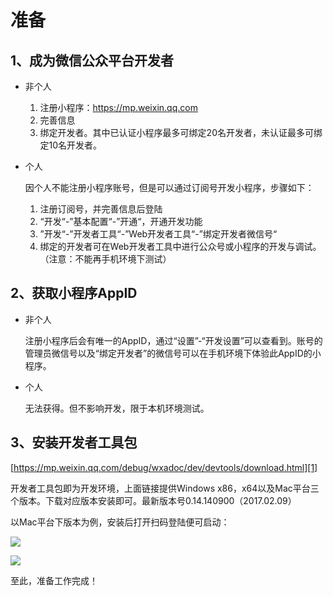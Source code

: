 # 准备

## 1、成为微信公众平台开发者

- 非个人

	1. 注册小程序：https://mp.weixin.qq.com
	2. 完善信息
	3. 绑定开发者。其中已认证小程序最多可绑定20名开发者，未认证最多可绑定10名开发者。

- 个人

	因个人不能注册小程序账号，但是可以通过订阅号开发小程序，步骤如下：
	1. 注册订阅号，并完善信息后登陆
	2. “开发“-”基本配置“-”开通“，开通开发功能
	3. ”开发“-”开发者工具“-”Web开发者工具“-”绑定开发者微信号“
	4. 绑定的开发者可在Web开发者工具中进行公众号或小程序的开发与调试。（注意：不能再手机环境下测试）

## 2、获取小程序AppID

- 非个人

	注册小程序后会有唯一的AppID，通过“设置”-“开发设置”可以查看到。账号的管理员微信号以及“绑定开发者”的微信号可以在手机环境下体验此AppID的小程序。

- 个人

	无法获得。但不影响开发，限于本机环境测试。

## 3、安装开发者工具包

[https://mp.weixin.qq.com/debug/wxadoc/dev/devtools/download.html][1]

开发者工具包即为开发环境，上面链接提供Windows x86，x64以及Mac平台三个版本。下载对应版本安装即可。最新版本号0.14.140900（2017.02.09）

以Mac平台下版本为例，安装后打开扫码登陆便可启动：

![][image-1]

![][image-2]

至此，准备工作完成！

[1]:	https://mp.weixin.qq.com/debug/wxadoc/dev/devtools/download.html

[image-1]:	http://ols8kn0qk.bkt.clouddn.com/WXAppKit.png
[image-2]:	http://ols8kn0qk.bkt.clouddn.com/WXAppKitStart.png